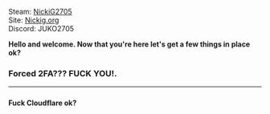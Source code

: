 Steam: [NickiG2705<br>](https://steamcommunity.com/id/NickiG2705)
Site: [Nickig.org<br>](https://nickig.org/)
Discord: JUKO2705<b>

<b>Hello and welcome.</b>
Now that you're here let's get a few things in place ok?<br>

<h3>Forced 2FA??? FUCK YOU!.</h3><p><hr>
<h3></h3>Fuck Cloudflare ok?<h3>
